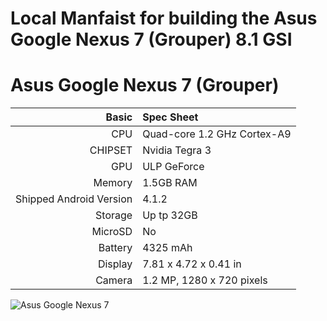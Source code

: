 Local Manfaist for building the Asus Google Nexus 7 (Grouper) 8.1 GSI
=====================================================================

Asus Google Nexus 7 (Grouper)
======================

| Basic   | Spec Sheet                  |
| -------:|:--------------------------- |
| CPU     | Quad-core 1.2 GHz Cortex-A9 | 
| CHIPSET | Nvidia Tegra 3 |
| GPU     | ULP GeForce |
| Memory  | 1.5GB RAM |
| Shipped Android Version | 4.1.2 |
| Storage | Up tp 32GB |
| MicroSD | No |
| Battery | 4325 mAh |
| Display | 7.81 x 4.72 x 0.41 in |
| Camera  | 1.2 MP, 1280 x 720 pixels |

![Asus Google Nexus 7](https://rukminim1.flixcart.com/image/704/704/tablet/n/p/w/asus-nexus-7-32-gb-original-imadtjm2abugmszs.jpeg?q=70 "Asus Google Nexus 7")
